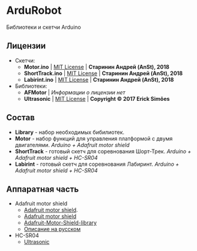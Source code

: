 # ArduRobot

Библиотеки и скетчи Arduino

## Лицензии
* Скетчи:
  + **Motor.ino** | [MIT License](Motor/LICENSE) | **Старинин Андрей (AnSt), 2018**
  + **ShortTrack.ino** | [MIT License](Motor/LICENSE) | **Старинин Андрей (AnSt), 2018**
  + **Labirint.ino** | [MIT License](Motor/LICENSE) | **Старинин Андрей (AnSt), 2018**
* Библиотеки:
  + **AFMotor** | *Информации о лицензии нет*
  + **Ultrasonic** | [MIT License](https://github.com/ErickSimoes/Ultrasonic/blob/master/LICENSE) | **Copyright &copy; 2017 Erick Simões**

## Состав
* **Library** - набор необходимых бибилиотек.
* **Motor** - набор функций для управления платформой с двумя двигателями. *Arduino + Adafruit motor shield*
* **ShortTrack** - готовый скетч для соревнования Шорт-Трек. *Arduino + Adafruit motor shield + HC-SR04*
* **Labirint** - готовый скетч для соревнования Лабиринт. *Arduino + Adafruit motor shield + HC-SR04*

## Аппаратная часть
* Adafruit motor shield
	+ [Adafruit motor shield](https://www.adafruit.com/product/81#Learn).
	+ [Adafruit motor shield](https://learn.adafruit.com/adafruit-motor-shield)
	+ [Adafruit-Motor-Shield-library](https://github.com/adafruit/Adafruit-Motor-Shield-library)
	+ [Описание на русском](http://zelectro.cc/Adafruit_motor_shield)
* HC-SR04
	+ [Ultrasonic](https://github.com/ErickSimoes/Ultrasonic) 
